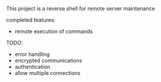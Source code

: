 This project is a reverse shell for remote server maintenance

completed features:
- remote execution of commands

TODO:
- error handling
- encrypted communications
- authentication
- allow multiple connections
